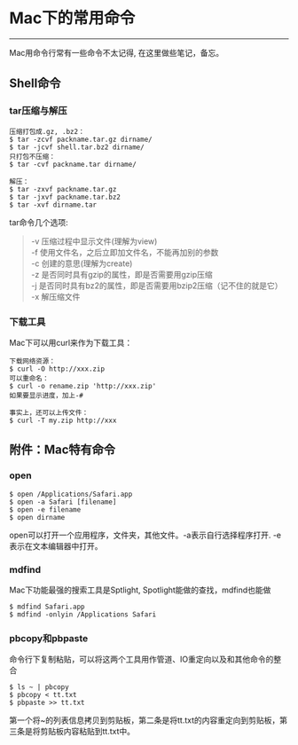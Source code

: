 # Mac下的常用命令
---

Mac用命令行常有一些命令不太记得, 在这里做些笔记，备忘。

## Shell命令 

### tar压缩与解压
```
压缩打包成.gz, .bz2：
$ tar -zcvf packname.tar.gz dirname/
$ tar -jcvf shell.tar.bz2 dirname/
只打包不压缩：
$ tar -cvf packname.tar dirname/

解压：
$ tar -zxvf packname.tar.gz
$ tar -jxvf packname.tar.bz2
$ tar -xvf dirname.tar
```
tar命令几个选项:
> -v 压缩过程中显示文件(理解为view)  
> -f 使用文件名，之后立即加文件名，不能再加别的参数  
> -c 创建的意思(理解为create)  
> -z 是否同时具有gzip的属性，即是否需要用gzip压缩  
> -j 是否同时具有bz2的属性，即是否需要用bzip2压缩（记不住的就是它）  
> -x 解压缩文件  

### 下载工具
Mac下可以用curl来作为下载工具：
```
下载网络资源：
$ curl -O http://xxx.zip
可以重命名：
$ curl -o rename.zip 'http://xxx.zip'
如果要显示进度，加上-#

事实上，还可以上传文件：
$ curl -T my.zip http://xxx
```

## 附件：Mac特有命令

### open

	$ open /Applications/Safari.app
	$ open -a Safari [filename]
	$ open -e filename
	$ open dirname

open可以打开一个应用程序，文件夹，其他文件。-a表示自行选择程序打开. -e表示在文本编辑器中打开。

### mdfind
Mac下功能最强的搜索工具是Sptlight, Spotlight能做的查找，mdfind也能做

	$ mdfind Safari.app
	$ mdfind -onlyin /Applications Safari

### pbcopy和pbpaste
命令行下复制粘贴，可以将这两个工具用作管道、IO重定向以及和其他命令的整合

	$ ls ~ | pbcopy
	$ pbcopy < tt.txt
	$ pbpaste >> tt.txt

第一个将~的列表信息拷贝到剪贴板，第二条是将tt.txt的内容重定向到剪贴板，第三条是将剪贴板内容粘贴到tt.txt中。


